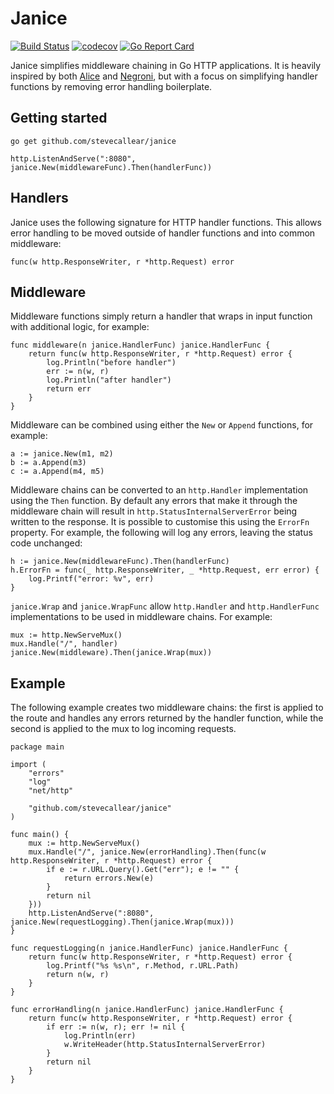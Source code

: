 # Janice
[![Build Status](https://travis-ci.org/stevecallear/janice.svg?branch=master)](https://travis-ci.org/stevecallear/janice)
[![codecov](https://codecov.io/gh/stevecallear/janice/branch/master/graph/badge.svg)](https://codecov.io/gh/stevecallear/janice)
[![Go Report Card](https://goreportcard.com/badge/github.com/stevecallear/janice)](https://goreportcard.com/report/github.com/stevecallear/janice)

Janice simplifies middleware chaining in Go HTTP applications. It is heavily inspired by both [Alice](https://github.com/justinas/alice) and [Negroni](https://github.com/urfave/negroni), but with a focus on simplifying handler functions by removing error handling boilerplate.

## Getting started
```
go get github.com/stevecallear/janice
```
```
http.ListenAndServe(":8080", janice.New(middlewareFunc).Then(handlerFunc))
```

## Handlers
Janice uses the following signature for HTTP handler functions. This allows error handling to be moved outside of handler functions and into common middleware:
```
func(w http.ResponseWriter, r *http.Request) error
```

## Middleware
Middleware functions simply return a handler that wraps in input function with additional logic, for example:
```
func middleware(n janice.HandlerFunc) janice.HandlerFunc {
	return func(w http.ResponseWriter, r *http.Request) error {
		log.Println("before handler")
		err := n(w, r)
		log.Println("after handler")
		return err
	}
}
```

Middleware can be combined using either the `New` or `Append` functions, for example:
```
a := janice.New(m1, m2)
b := a.Append(m3)
c := a.Append(m4, m5)
```

Middleware chains can be converted to an `http.Handler` implementation using the `Then` function. By default any errors that make it through the middleware chain will result in `http.StatusInternalServerError` being written to the response. It is possible to customise this using the `ErrorFn` property. For example, the following will log any errors, leaving the status code unchanged:
```
h := janice.New(middlewareFunc).Then(handlerFunc)
h.ErrorFn = func(_ http.ResponseWriter, _ *http.Request, err error) {
	log.Printf("error: %v", err)
}
```

`janice.Wrap` and `janice.WrapFunc` allow `http.Handler` and `http.HandlerFunc` implementations to be used in middleware chains. For example:
```
mux := http.NewServeMux()
mux.Handle("/", handler)
janice.New(middleware).Then(janice.Wrap(mux))
```

## Example
The following example creates two middleware chains: the first is applied to the route and handles any errors returned by the handler function, while the second is applied to the mux to log incoming requests.
```
package main

import (
	"errors"
	"log"
	"net/http"

	"github.com/stevecallear/janice"
)

func main() {
	mux := http.NewServeMux()
	mux.Handle("/", janice.New(errorHandling).Then(func(w http.ResponseWriter, r *http.Request) error {
		if e := r.URL.Query().Get("err"); e != "" {
			return errors.New(e)
		}
		return nil
	}))
	http.ListenAndServe(":8080", janice.New(requestLogging).Then(janice.Wrap(mux)))
}

func requestLogging(n janice.HandlerFunc) janice.HandlerFunc {
	return func(w http.ResponseWriter, r *http.Request) error {
		log.Printf("%s %s\n", r.Method, r.URL.Path)
		return n(w, r)
	}
}

func errorHandling(n janice.HandlerFunc) janice.HandlerFunc {
	return func(w http.ResponseWriter, r *http.Request) error {
		if err := n(w, r); err != nil {
			log.Println(err)
			w.WriteHeader(http.StatusInternalServerError)
		}
		return nil
	}
}
```